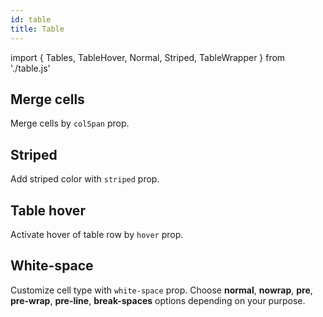 ```yaml
---
id: table
title: Table
---
```


import { Tables, TableHover, Normal, Striped, TableWrapper } from './table.js'

## Merge cells
<p>Merge cells by <code>colSpan</code> prop.</p>
<Tables></Tables>

## Striped

<p>Add striped color with <code>striped</code> prop.</p>
<Striped></Striped>

## Table hover

<p>Activate hover of table row by <code>hover</code> prop.</p>
<TableHover></TableHover>

## White-space

<p>Customize cell type with <code>white-space</code> prop. Choose <b>normal</b>, <b>nowrap</b>, <b>pre</b>, <b>pre-wrap</b>, <b>pre-line</b>, <b>break-spaces</b> options depending on your purpose.</p>
<Normal></Normal>
